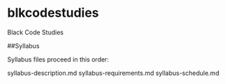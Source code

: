 # blkcodestudies
Black Code Studies

##Syllabus 

Syllabus files proceed in this order:

syllabus-description.md
syllabus-requirements.md
syllabus-schedule.md
